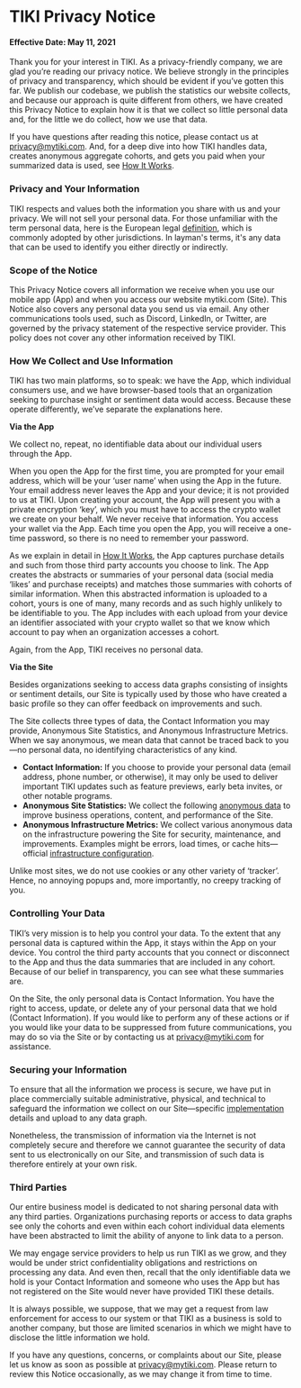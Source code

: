 # TIKI Privacy Notice
#### Effective Date: May 11, 2021

Thank you for your interest in TIKI. As a privacy-friendly company, we are glad you’re reading our privacy notice. We believe strongly in the principles of privacy and transparency, which should be evident if you’ve gotten this far. We publish our codebase, we publish the statistics our website collects, and because our approach is quite different from others, we have created this Privacy Notice to explain how it is that we collect so little personal data and, for the little we do collect, how we use that data.

If you have questions after reading this notice, please contact us at privacy@mytiki.com. And, for a deep dive into how TIKI handles data, creates anonymous aggregate cohorts, and gets you paid when your summarized data is used, see [How It Works](https://medium.com/mytiki/tiki-proposed-architecture-25d746933dd6?source=friends_link&sk=16d9465a4a151a10558d6e934d29ca02).

### Privacy and Your Information

TIKI respects and values both the information you share with us and your privacy. We will not sell your personal data. For those unfamiliar with the term personal data, here is the European legal [definition](https://gdpr.eu/eu-gdpr-personal-data/), which is commonly adopted by other jurisdictions. In layman's terms, it's any data that can be used to identify you either directly or indirectly.

### Scope of the Notice

This Privacy Notice covers all information we receive when you use our mobile app (App) and when you access our website mytiki.com (Site). This Notice also covers any personal data you send us via email. Any other communications tools used, such as Discord, LinkedIn, or Twitter, are governed by the privacy statement of the respective service provider. This policy does not cover any other information received by TIKI.

### How We Collect and Use Information

TIKI has two main platforms, so to speak: we have the App, which individual consumers use, and we have browser-based tools that an organization seeking to purchase insight or sentiment data would access. Because these operate differently, we’ve separate the explanations here.

**Via the App**

We collect no, repeat, no identifiable data about our individual users through the App.

When you open the App for the first time, you are prompted for your email address, which will be your ‘user name’ when using the App in the future. Your email address never leaves the App and your device; it is not provided to us at TIKI. Upon creating your account, the App will present you with a private encryption ‘key’, which you must have to access the crypto wallet we create on your behalf. We never receive that information. You access your wallet via the App. Each time you open the App, you will receive a one-time password, so there is no need to remember your password.

As we explain in detail in [How It Works](https://mytiki.com/blog/proposed-architecture), the App captures purchase details and such from those third party accounts you choose to link. The App creates the abstracts or summaries of your personal data (social media ‘likes’ and purchase receipts) and matches those summaries with cohorts of similar information. When this abstracted information is uploaded to a cohort, yours is one of many, many records and as such highly unlikely to be identifiable to you. The App includes with each upload from your device an identifier associated with your crypto wallet so that we know which account to pay when an organization accesses a cohort.

Again, from the App, TIKI receives no personal data.

**Via the Site**

Besides organizations seeking to access data graphs consisting of insights or sentiment details, our Site is typically used by those who have created a basic profile so they can offer feedback on improvements and such.

The Site collects three types of data, the Contact Information you may provide, Anonymous Site Statistics, and Anonymous Infrastructure Metrics. When we say anonymous, we mean data that cannot be traced back to you—no personal data, no identifying characteristics of any kind.

* **Contact Information:** If you choose to provide your personal data (email address, phone number, or otherwise), it may only be used to deliver important TIKI updates such as feature previews, early beta invites, or other notable programs.
* **Anonymous Site Statistics:** We collect the following [anonymous data](https://plausible.io/mytiki.com) to improve business operations, content, and performance of the Site.
* **Anonymous Infrastructure Metrics:** We collect various anonymous data on the infrastructure powering the Site for security, maintenance, and improvements. Examples might be errors, load times, or cache hits—official [infrastructure configuration](https://github.com/tiki/website).

Unlike most sites, we do not use cookies or any other variety of ‘tracker’. Hence, no annoying popups and, more importantly, no creepy tracking of you.

### Controlling Your Data

TIKI’s very mission is to help you control your data. To the extent that any personal data is captured within the App, it stays within the App on your device. You control the third party accounts that you connect or disconnect to the App and thus the data summaries that are included in any cohort. Because of our belief in transparency, you can see what these summaries are.

On the Site, the only personal data is Contact Information. You have the right to access, update, or delete any of your personal data that we hold (Contact Information). If you would like to perform any of these actions or if you would like your data to be suppressed from future communications, you may do so via the Site or by contacting us at [privacy@mytiki.com](mailto:privacy@mytiki.com) for assistance.

### Securing your Information

To ensure that all the information we process is secure, we have put in place commercially suitable administrative, physical, and technical to safeguard the information we collect on our Site—specific [implementation](https://github.com/tiki) details and upload to any data graph.

Nonetheless, the transmission of information via the Internet is not completely secure and therefore we cannot guarantee the security of data sent to us electronically on our Site, and transmission of such data is therefore entirely at your own risk.

### Third Parties

Our entire business model is dedicated to not sharing personal data with any third parties. Organizations purchasing reports or access to data graphs see only the cohorts and even within each cohort individual data elements have been abstracted to limit the ability of anyone to link data to a person.

We may engage service providers to help us run TIKI as we grow, and they would be under strict confidentiality obligations and restrictions on processing any data. And even then, recall that the only identifiable data we hold is your Contact Information and someone who uses the App but has not registered on the Site would never have provided TIKI these details.

It is always possible, we suppose, that we may get a request from law enforcement for access to our system or that TIKI as a business is sold to another company, but those are limited scenarios in which we might have to disclose the little information we hold.

If you have any questions, concerns, or complaints about our Site, please let us know as soon as possible at [privacy@mytiki.com](mailto:privacy@mytiki.com). Please return to review this Notice occasionally, as we may change it from time to time.
